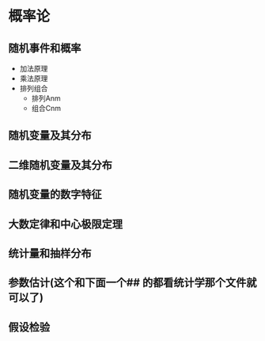 # 概率论

## 随机事件和概率

+ 加法原理
+ 乘法原理
+ 排列组合
  + 排列Anm
  + 组合Cnm

## 随机变量及其分布

## 二维随机变量及其分布

## 随机变量的数字特征

## 大数定律和中心极限定理

## 统计量和抽样分布

## 参数估计(这个和下面一个## 的都看统计学那个文件就可以了)

## 假设检验